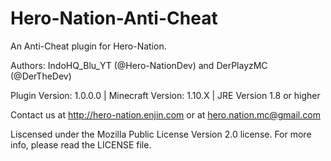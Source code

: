 # Hero-Nation-Anti-Cheat
An Anti-Cheat plugin for Hero-Nation.

Authors: IndoHQ_Blu_YT (@Hero-NationDev) and DerPlayzMC (@DerTheDev)

Plugin Version: 1.0.0.0
| Minecraft Version: 1.10.X
| JRE Version 1.8 or higher

Contact us at http://hero-nation.enjin.com or at hero.nation.mc@gmail.com

Liscensed under the Mozilla Public License Version 2.0 license. For more info, please read the LICENSE file.
